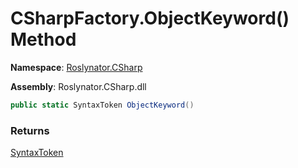 # CSharpFactory\.ObjectKeyword\(\) Method

**Namespace**: [Roslynator.CSharp](../../README.md)

**Assembly**: Roslynator\.CSharp\.dll

```csharp
public static SyntaxToken ObjectKeyword()
```

### Returns

[SyntaxToken](https://docs.microsoft.com/en-us/dotnet/api/microsoft.codeanalysis.syntaxtoken)

